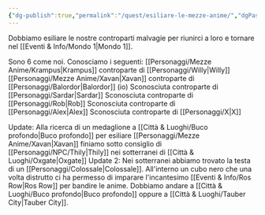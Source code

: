 ```yaml
---
{"dg-publish":true,"permalink":"/quest/esiliare-le-mezze-anime/","dgPassFrontmatter":true}
---
```


Dobbiamo esiliare le nostre controparti malvagie per riunirci a loro e tornare nel [[Eventi & Info/Mondo 1\|Mondo 1]].

Sono 6 come noi. Conosciamo i seguenti:
[[Personaggi/Mezze Anime/Krampus\|Krampus]] controparte di [[Personaggi/Willy\|Willy]]
[[Personaggi/Mezze Anime/Xavan\|Xavan]] controparte di [[Personaggi/Balordor\|Balordor]] (io)
Sconosciuta controparte di [[Personaggi/Sardar\|Sardar]]
Sconosciuta controparte di [[Personaggi/Rob\|Rob]]
Sconosciuta controparte di [[Personaggi/Alex\|Alex]]
Sconosciuta controparte di [[Personaggi/X\|X]]


Update: Alla ricerca di un medaglione a [[Città & Luoghi/Buco profondo\|Buco profondo]] per esiliare [[Personaggi/Mezze Anime/Xavan\|Xavan]] finiamo sotto consiglio di [[Personaggi/NPC/Thily\|Thily]] nei sotterranei di [[Città & Luoghi/Oxgate\|Oxgate]]
Update 2: Nei sotterranei abbiamo trovato la testa di un [[Personaggi/Colossale\|Colossale]]. All'interno un cubo nero che una volta distrutto ci ha permesso di imparare l'incantesimo [[Eventi & Info/Ros Row\|Ros Row]] per bandire le anime. Dobbiamo andare a [[Città & Luoghi/Buco profondo\|Buco profondo]] oppure a [[Città & Luoghi/Tauber City\|Tauber City]].